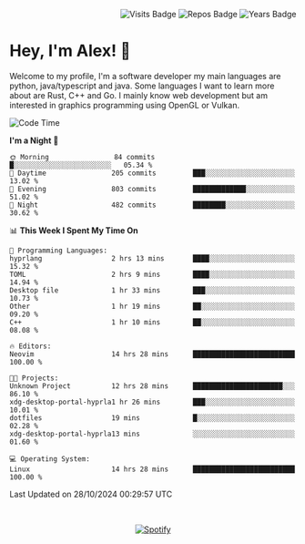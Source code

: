 <p align="right">
  <img src="https://badges.pufler.dev/visits/Alextibtab/Alextibtab" alt="Visits Badge">
  <img src="https://badges.pufler.dev/repos/Alextibtab/" alt="Repos Badge">
  <img src="https://badges.pufler.dev/years/Alextibtab/" alt="Years Badge">
</p>

<h1 align="left">Hey, I'm Alex! 💽 </h1>

Welcome to my profile, I'm a software developer my main languages are python, java/typescript and java. Some languages I want to learn more about are Rust, C++ and Go. I mainly know web development but am interested in graphics programming using OpenGL or Vulkan.

<!--START_SECTION:waka-->
![Code Time](http://img.shields.io/badge/Code%20Time-94%20hrs%2054%20mins-blue)

**I'm a Night 🦉** 

```text
🌞 Morning                84 commits          █░░░░░░░░░░░░░░░░░░░░░░░░   05.34 % 
🌆 Daytime                205 commits         ███░░░░░░░░░░░░░░░░░░░░░░   13.02 % 
🌃 Evening                803 commits         █████████████░░░░░░░░░░░░   51.02 % 
🌙 Night                  482 commits         ████████░░░░░░░░░░░░░░░░░   30.62 % 
```


📊 **This Week I Spent My Time On** 

```text
💬 Programming Languages: 
hyprlang                 2 hrs 13 mins       ████░░░░░░░░░░░░░░░░░░░░░   15.32 % 
TOML                     2 hrs 9 mins        ████░░░░░░░░░░░░░░░░░░░░░   14.94 % 
Desktop file             1 hr 33 mins        ███░░░░░░░░░░░░░░░░░░░░░░   10.73 % 
Other                    1 hr 19 mins        ██░░░░░░░░░░░░░░░░░░░░░░░   09.20 % 
C++                      1 hr 10 mins        ██░░░░░░░░░░░░░░░░░░░░░░░   08.08 % 

🔥 Editors: 
Neovim                   14 hrs 28 mins      █████████████████████████   100.00 % 

🐱‍💻 Projects: 
Unknown Project          12 hrs 28 mins      ██████████████████████░░░   86.10 % 
xdg-desktop-portal-hyprla1 hr 26 mins        ███░░░░░░░░░░░░░░░░░░░░░░   10.01 % 
dotfiles                 19 mins             █░░░░░░░░░░░░░░░░░░░░░░░░   02.28 % 
xdg-desktop-portal-hyprla13 mins             ░░░░░░░░░░░░░░░░░░░░░░░░░   01.60 % 

💻 Operating System: 
Linux                    14 hrs 28 mins      █████████████████████████   100.00 % 
```


 Last Updated on 28/10/2024 00:29:57 UTC
<!--END_SECTION:waka-->
&nbsp;<div align="center">
  [![Spotify](https://spotify-now-playing-wine-six.vercel.app/api/spotify?border_color=ffffff)](https://open.spotify.com/user/pmo1v2ejnt42kgp5jar5drtag)
</div>

